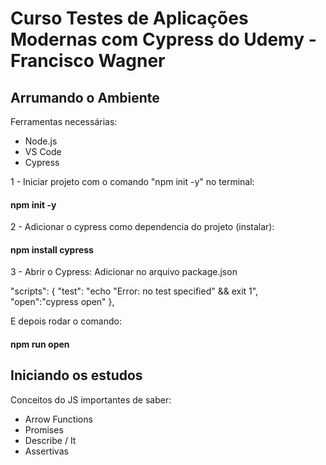 # Curso Testes de Aplicações Modernas com Cypress do Udemy - Francisco Wagner

## Arrumando o Ambiente
Ferramentas necessárias:
 - Node.js
 - VS Code
 - Cypress

1 - Iniciar projeto com o comando "npm init -y" no terminal:
#### npm init -y

2 - Adicionar o cypress como dependencia do projeto (instalar):
#### npm install cypress

3 - Abrir o Cypress:
Adicionar no arquivo package.json 

"scripts": {
    "test": "echo \"Error: no test specified\" && exit 1",
    "open":"cypress open" 
  },

E depois rodar o comando:
#### npm run open

## Iniciando os estudos

Conceitos do JS importantes de saber:
 - Arrow Functions
 - Promises
 - Describe / It
 - Assertivas